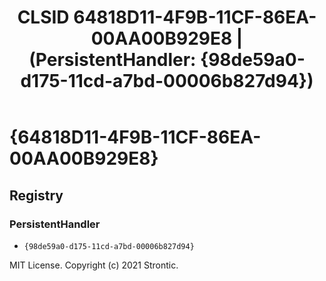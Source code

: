 ﻿---
title: "CLSID 64818D11-4F9B-11CF-86EA-00AA00B929E8 | (PersistentHandler: {98de59a0-d175-11cd-a7bd-00006b827d94})"
excerpt: What is COM-Object CLSID 64818D11-4F9B-11CF-86EA-00AA00B929E8?
---

# {64818D11-4F9B-11CF-86EA-00AA00B929E8}


## Registry


### PersistentHandler

* `{98de59a0-d175-11cd-a7bd-00006b827d94}`

MIT License. Copyright (c) 2021 Strontic.


